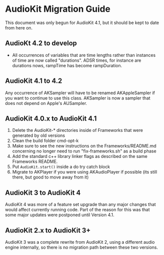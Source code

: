 # AudioKit Migration Guide

This document was only begun for AudioKit 4.1, but it should be kept to date from here on.

## AudioKt 4.2 to develop

* All occurrences of variables that are time lengths rather than instances of time are now called "durations".  ADSR times, for instance are durations nows, rampTime has become rampDuration.

## AudioKit 4.1 to 4.2

Any occurrence of AKSampler will have to be renamed AKAppleSampler if you want to continue to use this class. AKSampler is now a sampler that does not depend on Apple's AUSampler.

## AudioKit 4.0.x to AudioKit 4.1

1. Delete the AudioKit-* directories inside of Frameworks that were generated by old versions
2. Clean the build folder cmd-opt-k
3. Make sure to see the new instructions on the Frameworks/README.md concerning no longer need to run "fix-frameworks.sh" as a build phase
4. Add the standard c++ library linker flags as described on the same Frameworks README.
5. Put `AudioKit.start()` inside a do try catch block
6. Migrate to AKPlayer if you were using AKAudioPlayer if possible (its still there, but good to move away from it)


## AudioKit 3 to AudioKit 4

AudioKit 4 was more of a feature set upgrade than any major changes that would affect currently running code.
Part of the reason for this was that some major updates were postponed until Version 4.1.

## AudioKit 2.x to AudioKit 3+

AudioKit 3 was a complete rewrite from AudioKit 2, using a different audio engine internally, so
there is no migration path between these two versions.